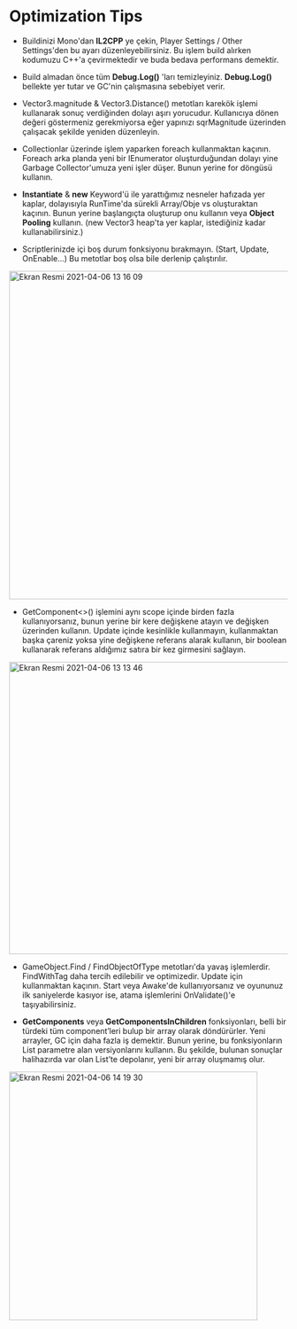# Optimization Tips

* Buildinizi Mono'dan **IL2CPP** ye çekin, Player Settings / Other Settings'den bu ayarı düzenleyebilirsiniz. Bu işlem build alırken kodumuzu C++'a çevirmektedir ve buda bedava performans demektir.


* Build almadan önce tüm **Debug.Log()** 'ları temizleyiniz. **Debug.Log()** bellekte yer tutar ve GC'nin çalışmasına sebebiyet verir.


* Vector3.magnitude & Vector3.Distance() metotları karekök işlemi kullanarak sonuç verdiğinden dolayı aşırı yorucudur. Kullanıcıya dönen değeri göstermeniz gerekmiyorsa eğer yapınızı sqrMagnitude üzerinden çalışacak şekilde yeniden düzenleyin.


* Collectionlar üzerinde işlem yaparken foreach kullanmaktan kaçının. Foreach arka planda yeni bir IEnumerator oluşturduğundan dolayı yine Garbage Collector'umuza yeni işler düşer. Bunun yerine for döngüsü kullanın.


* **Instantiate** & **new** Keyword'ü ile yarattığımız nesneler hafızada yer kaplar, dolayısıyla RunTime'da sürekli Array/Obje vs oluşturaktan kaçının. Bunun yerine başlangıçta oluşturup onu kullanın veya **Object Pooling** kullanın. (new Vector3 heap'ta yer kaplar, istediğiniz kadar kullanabilirsiniz.)


* Scriptlerinizde içi boş durum fonksiyonu bırakmayın. (Start, Update, OnEnable...) Bu metotlar boş olsa bile derlenip çalıştırılır.
<img width="593" alt="Ekran Resmi 2021-04-06 13 16 09" src="https://user-images.githubusercontent.com/75368035/113696109-43d4f980-96da-11eb-89b1-a1294fd4cd13.png">


* GetComponent<>() işlemini aynı scope içinde birden fazla kullanıyorsanız, bunun yerine bir kere değişkene atayın ve değişken üzerinden kullanın. Update içinde kesinlikle kullanmayın, kullanmaktan başka çareniz yoksa yine değişkene referans alarak kullanın, bir boolean kullanarak referans aldığımız satıra bir kez girmesini sağlayın. 
<img width="528" alt="Ekran Resmi 2021-04-06 13 13 46" src="https://user-images.githubusercontent.com/75368035/113695851-ffe1f480-96d9-11eb-97d4-8cc59cee4528.png">


* GameObject.Find / FindObjectOfType metotları'da yavaş işlemlerdir. FindWithTag daha tercih edilebilir ve optimizedir. Update için kullanmaktan kaçının. Start veya Awake'de kullanıyorsanız ve oyununuz ilk saniyelerde kasıyor ise, atama işlemlerini OnValidate()'e taşıyabilirsiniz.


* **GetComponents** veya **GetComponentsInChildren** fonksiyonları, belli bir türdeki tüm component’leri bulup bir array olarak döndürürler. Yeni arrayler, GC için  daha fazla iş demektir. Bunun yerine, bu fonksiyonların List parametre alan versiyonlarını kullanın. Bu şekilde, bulunan sonuçlar halihazırda var olan List’te depolanır, yeni bir array oluşmamış olur.
<img width="449" alt="Ekran Resmi 2021-04-06 14 19 30" src="https://user-images.githubusercontent.com/75368035/113703159-1e002280-96e3-11eb-90a3-4e95c8b03333.png">


